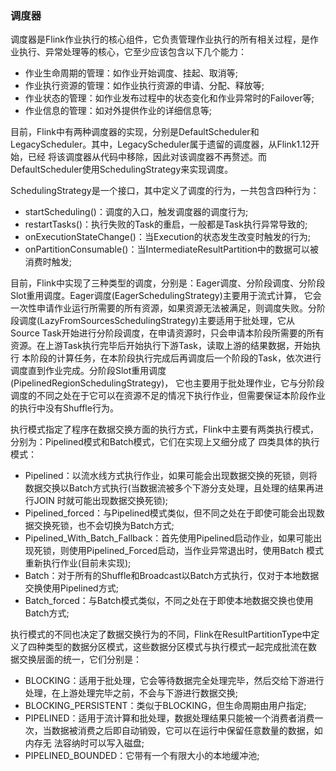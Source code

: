 ### 调度器

调度器是Flink作业执行的核心组件，它负责管理作业执行的所有相关过程，是作业执行、异常处理等的核心，它至少应该包含以下几个能力：
  * 作业生命周期的管理：如作业开始调度、挂起、取消等;
  * 作业执行资源的管理：如作业执行资源的申请、分配、释放等;
  * 作业状态的管理：如作业发布过程中的状态变化和作业异常时的Failover等;
  * 作业信息的管理：如对外提供作业的详细信息等;
  
目前，Flink中有两种调度器的实现，分别是DefaultScheduler和LegacyScheduler。其中，LegacyScheduler属于遗留的调度器，从Flink1.12开始，已经
将该调度器从代码中移除，因此对该调度器不再赘述。而DefaultScheduler使用SchedulingStrategy来实现调度。

SchedulingStrategy是一个接口，其中定义了调度的行为，一共包含四种行为：
  * startScheduling()：调度的入口，触发调度器的调度行为;
  * restartTasks()：执行失败的Task的重启，一般都是Task执行异常导致的;
  * onExecutionStateChange()：当Execution的状态发生改变时触发的行为;
  * onPartitionConsumable()：当IntermediateResultPartition中的数据可以被消费时触发;
  
目前，Flink中实现了三种类型的调度，分别是：Eager调度、分阶段调度、分阶段Slot重用调度。Eager调度(EagerSchedulingStrategy)主要用于流式计算，
它会一次性申请作业运行所需要的所有资源，如果资源无法被满足，则调度失败。分阶段调度(LazyFromSourcesSchedulingStrategy)主要适用于批处理，它从
Source Task开始进行分阶段调度，在申请资源时，只会申请本阶段所需要的所有资源。在上游Task执行完毕后开始执行下游Task，读取上游的结果数据，开始执行
本阶段的计算任务，在本阶段执行完成后再调度后一个阶段的Task，依次进行调度直到作业完成。分阶段Slot重用调度(PipelinedRegionSchedulingStrategy)，
它也主要用于批处理作业，它与分阶段调度的不同之处在于它可以在资源不足的情况下执行作业，但需要保证本阶段作业的执行中没有Shuffle行为。

执行模式指定了程序在数据交换方面的执行方式，Flink中主要有两类执行模式，分别为：Pipelined模式和Batch模式，它们在实现上又细分成了
四类具体的执行模式：
  * Pipelined：以流水线方式执行作业，如果可能会出现数据交换的死锁，则将数据交换以Batch方式执行(当数据流被多个下游分支处理，且处理的结果再进行JOIN
  时就可能出现数据交换死锁);
  * Pipelined_forced：与Pipelined模式类似，但不同之处在于即使可能会出现数据交换死锁，也不会切换为Batch方式;
  * Pipelined_With_Batch_Fallback：首先使用Pipelined启动作业，如果可能出现死锁，则使用Pipelined_Forced启动，当作业异常退出时，使用Batch
  模式重新执行作业(目前未实现);
  * Batch：对于所有的Shuffle和Broadcast以Batch方式执行，仅对于本地数据交换使用Pipelined方式;
  * Batch_forced：与Batch模式类似，不同之处在于即使本地数据交换也使用Batch方式;
  
执行模式的不同也决定了数据交换行为的不同，Flink在ResultPartitionType中定义了四种类型的数据分区模式，这些数据分区模式与执行模式一起完成批流在数
据交换层面的统一，它们分别是：
  * BLOCKING：适用于批处理，它会等待数据完全处理完毕，然后交给下游进行处理，在上游处理完毕之前，不会与下游进行数据交换;
  * BLOCKING_PERSISTENT：类似于BLOCKING，但生命周期由用户指定;
  * PIPELINED：适用于流计算和批处理，数据处理结果只能被一个消费者消费一次，当数据被消费之后即自动销毁，它可以在运行中保留任意数量的数据，如内存无
  法容纳时可以写入磁盘;
  * PIPELINED_BOUNDED：它带有一个有限大小的本地缓冲池;
  
